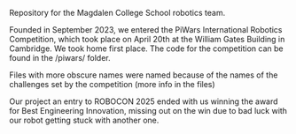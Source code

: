 Repository for the Magdalen College School robotics team.

Founded in September 2023, we entered the PiWars International Robotics Competition, which took place on April 20th at the William Gates Building in Cambridge. 
We took home first place. The code for the competition can be found in the /piwars/ folder. 

Files with more obscure names were named because of the names of the challenges set by the competition (more info in the files)


Our project an entry to ROBOCON 2025 ended with us winning the award for Best Engineering Innovation, missing out on the win due to bad luck with our robot getting stuck with another one. 
